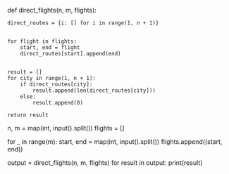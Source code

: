 def direct_flights(n, m, flights):

    direct_routes = {i: [] for i in range(1, n + 1)}


    for flight in flights:
        start, end = flight
        direct_routes[start].append(end)


    result = []
    for city in range(1, n + 1):
        if direct_routes[city]:
            result.append(len(direct_routes[city]))
        else:
            result.append(0)

    return result



n, m = map(int, input().split())
flights = []

for _ in range(m):
    start, end = map(int, input().split())
    flights.append((start, end))


output = direct_flights(n, m, flights)
for result in output:
    print(result)
